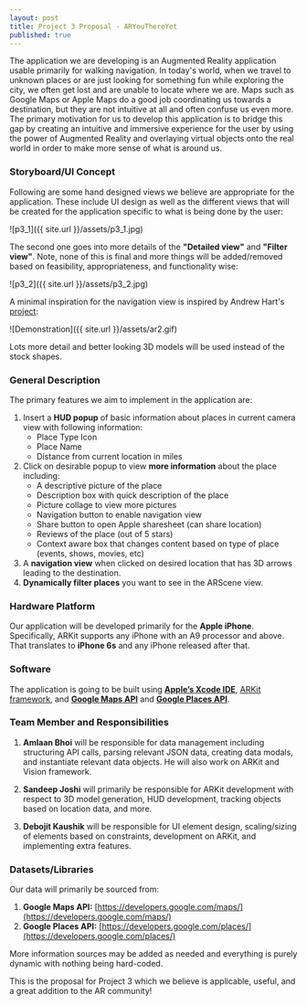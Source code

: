 ```yaml
---
layout: post
title: Project 3 Proposal - ARYouThereYet
published: true
---
```


The application we are developing is an Augmented Reality application usable primarily for walking navigation. In today's world, when we travel to unknown places or are just looking for something fun while exploring the city, we often get lost and are unable to locate where we are. Maps such as Google Maps or Apple Maps do a good job coordinating us towards a destination, but they are not intuitive at all and often confuse us even more. The primary motivation for us to develop this application is to bridge this gap by creating an intuitive and immersive experience for the user by using the power of Augmented Reality and overlaying virtual objects onto the real world in order to make more sense of what is around us.

### Storyboard/UI Concept

Following are some hand designed views we believe are appropriate for the application. These include UI design as well as the different views that will be created for the application specific to what is being done by the user:

![p3_1]({{ site.url }}/assets/p3_1.jpg)

The second one goes into more details of the **"Detailed view"** and **"Filter view"**. Note, none of this is final and more things will be added/removed based on feasibility, appropriateness, and functionality wise:

![p3_2]({{ site.url }}/assets/p3_2.jpg)

A minimal inspiration for the navigation view is inspired by Andrew Hart's [project](https://github.com/ProjectDent/ARKit-CoreLocation):

![Demonstration]({{ site.url }}/assets/ar2.gif)

Lots more detail and better looking 3D models will be used instead of the stock shapes.

### General Description

The primary features we aim to implement in the application are:

1. Insert a **HUD popup** of basic information about places in current camera view with following information:
	- Place Type Icon
    - Place Name
    - Distance from current location in miles
2. Click on desirable popup to view **more information** about the place including:
	- A descriptive picture of the place
    - Description box with quick description of the place
    - Picture collage to view more pictures
    - Navigation button to enable navigation view
    - Share button to open Apple sharesheet (can share location)
    - Reviews of the place (out of 5 stars)
    - Context aware box that changes content based on type of place (events, shows, movies, etc)
3. A **navigation view** when clicked on desired location that has 3D arrows leading to the destination.
4. **Dynamically filter places** you want to see in the ARScene view.

### Hardware Platform

Our application will be developed primarily for the **Apple iPhone**. Specifically, ARKit supports any iPhone with an A9 processor and above. That translates to **iPhone 6s** and any iPhone released after that.

### Software

The application is going to be built using **[Apple’s Xcode IDE](https://developer.apple.com/xcode/)**, [ARKit framework](https://developer.apple.com/documentation/arkit), and **[Google Maps API](https://developers.google.com/maps/)** and **[Google Places API](https://developers.google.com/places/)**.

### Team Member and Responsibilities

1. **Amlaan Bhoi** will be responsible for data management including structuring API calls, parsing relevant JSON data, creating data modals, and instantiate relevant data objects. He will also work on ARKit and Vision framework.

2. **Sandeep Joshi** will primarily be responsible for ARKit development with respect to 3D model generation, HUD development, tracking objects based on location data, and more.

3. **Debojit Kaushik** will be responsible for UI element design, scaling/sizing of elements based on constraints, development on ARKit, and implementing extra features.

### Datasets/Libraries

Our data will primarily be sourced from:

1. **Google Maps API:** [https://developers.google.com/maps/](https://developers.google.com/maps/)
2. **Google Places API:** [https://developers.google.com/places/](https://developers.google.com/places/)

More information sources may be added as needed and everything is purely dynamic with nothing being hard-coded.

This is the proposal for Project 3 which we believe is applicable, useful, and a great addition to the AR community!


